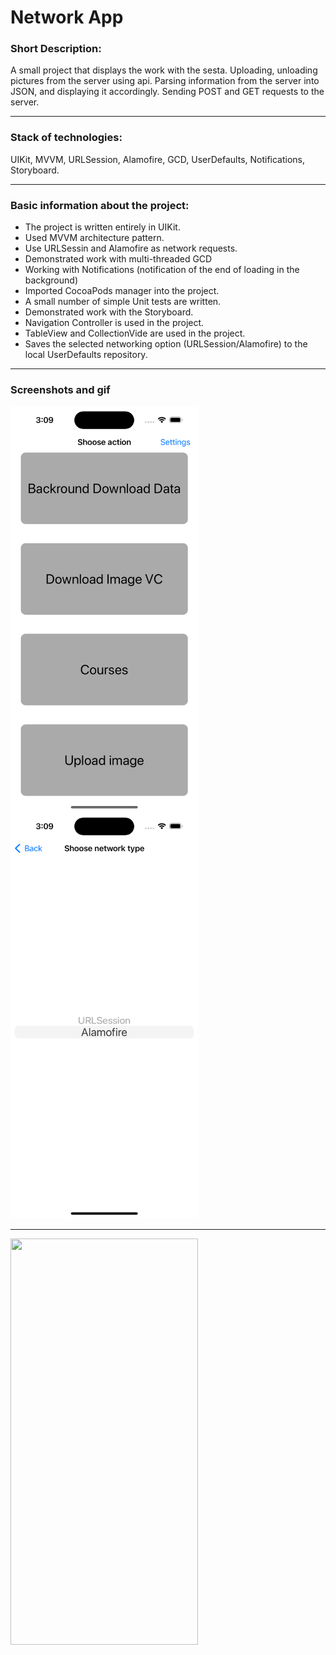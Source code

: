 # Network App
### Short Description:

A small project that displays the work with the sesta. Uploading, unloading pictures from the server using api.
Parsing information from the server into JSON, and displaying it accordingly. Sending POST and GET requests to the server.

---

### Stack of technologies:
UIKit, MVVM, URLSession, Alamofire, GCD, UserDefaults, Notifications, Storyboard. 

---

### Basic information about the project: 
- The project is written entirely in UIKit.
- Used MVVM architecture pattern. 
- Use URLSessin and Alamofire as network requests. 
- Demonstrated work with multi-threaded GCD
- Working with Notifications (notification of the end of loading in the background)
- Imported CocoaPods manager into the project.
- A small number of simple Unit tests are written.
- Demonstrated work with the Storyboard.
- Navigation Controller is used in the project.
- TableView and CollectionVide are used in the project. 
- Saves the selected networking option (URLSession/Alamofire) to the local UserDefaults repository.

---

### Screenshots and gif

<img align=left src="NetworkProject/Assets.xcassets/HomeScreen.imageset/HomeScreen.png" width="300" height="650"/>
<img src="NetworkProject/Assets.xcassets/ShooseNetworkScreen.imageset/ShooseNetworkScreen.png" width="300" height="650"/>

---

<img src="NetworkProject/Assets.xcassets/ExampleGif.dataset/ExampleGif.gif" width="300" height="650"/>
